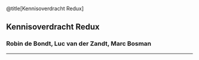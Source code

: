 @title[Kennisoverdracht Redux]

##           Kennisoverdracht Redux

### Robin de Bondt, Luc van der Zandt, Marc Bosman

--------------------------------------------------


